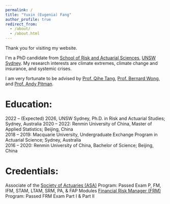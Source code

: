 ```yaml
---
permalink: /
title: "Yuxin (Eugenia) Fang"
author_profile: true
redirect_from: 
  - /about/
  - /about.html
---
```


Thank you for visiting my website.

I'm a PhD candidate from [School of Risk and Actuarial Sciences](https://www.unsw.edu.au/business/our-schools/risk-actuarial), [UNSW Sydney](https://www.unsw.edu.au/). My research interests are climate extremes, climate change and insurance, and systemic crises.

I am very fortunate to be advised by [Prof. Qihe Tang](https://www.unsw.edu.au/staff/qihe-tang), [Prof. Bernard Wong](https://www.unsw.edu.au/staff/bernard-wong), and [Prof. Andy Pitman](https://research.unsw.edu.au/people/professor-andy-pitman).

Education:
===
2022 – (Expected) 2026, UNSW Sydney, Ph.D. in Risk and Actuarial Studies; Sydney, Australia
2020 – 2022: Renmin University of China, Master of Applied Statistics; Beijing, China	
2018 – 2019: Macquarie University, Undergraduate Exchange Program in Actuarial Science; Sydney, Australia	
2016 – 2020: Renmin University of China, Bachelor of Science; Beijing, China	

Credentials:
===
Associate of the [Society of Actuaries (ASA)](https://www.soa.org/education/exam-req/edu-asa-req/) Program: Passed Exam P, FM, IFM, STAM, LTAM, SRM, PA, & FAP Modules
[Financial Risk Manager (FRM)](https://www.garp.org/frm) Program: Passed FRM Exam Part I & Part II
